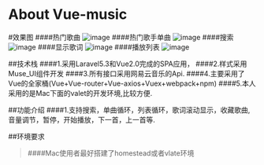 # About Vue-music
#效果图
####热门歌曲
![image](https://github.com/LaravelChen/vue-music/raw/master/public/images/songlist.png)
####热门歌手单曲
![image](https://github.com/LaravelChen/vue-music/raw/master/public/images/newhotsonger.png)
####搜索
![image](https://github.com/LaravelChen/vue-music/raw/master/public/images/newsearchmusic.png)
####显示歌词
![image](https://github.com/LaravelChen/vue-music/raw/master/public/images/newshowlyrics.png)
####播放列表
![image](https://github.com/LaravelChen/vue-music/raw/master/public/images/playlist.png)


##技术栈
####1.采用Laravel5.3和Vue2.0完成的SPA应用，
####2.样式采用Muse_UI组件开发
####3.所有接口采用网易云音乐的Api.
####4.主要采用了Vue的全家桶(Vue+Vue-router+Vue-axios+Vuex+webpack+npm)
####5.本人采用的是Mac下面的valet的开发环境,比较方便.

##功能介绍
####1.支持搜索，单曲循环，列表循环，歌词滚动显示，收藏歌曲,音量调节，暂停，开始播放，下一首，上一首等.

##环境要求
>####Mac使用者最好搭建了homestead或者vlate环境

